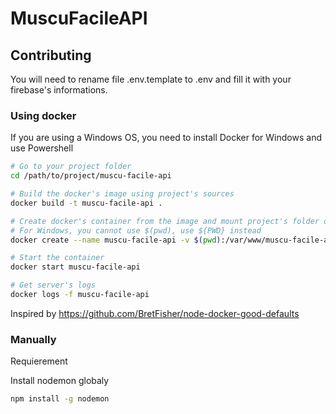 # MuscuFacileAPI

## Contributing

You will need to rename file .env.template to .env and fill it with your firebase's informations.

### Using docker
If you are using a Windows OS, you need to install Docker for Windows and use Powershell

```bash
# Go to your project folder
cd /path/to/project/muscu-facile-api

# Build the docker's image using project's sources
docker build -t muscu-facile-api .

# Create docker's container from the image and mount project's folder on the container
# For Windows, you cannot use $(pwd), use ${PWD} instead
docker create --name muscu-facile-api -v $(pwd):/var/www/muscu-facile-api -p 3000:3000 muscu-facile-api

# Start the container
docker start muscu-facile-api

# Get server's logs
docker logs -f muscu-facile-api
```
Inspired by https://github.com/BretFisher/node-docker-good-defaults

### Manually

Requierement

Install nodemon globaly
```bash
npm install -g nodemon
```
